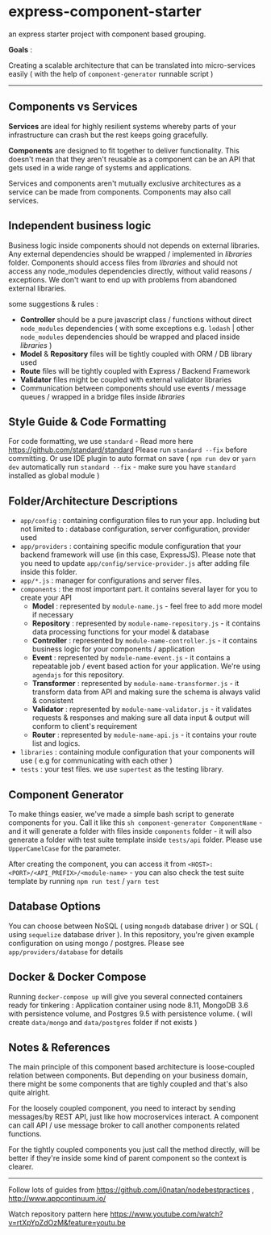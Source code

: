# express-component-starter
an express starter project with component based grouping.

**Goals** : 

Creating a scalable architecture that can be translated into micro-services easily ( with the help of `component-generator` runnable script )

---

## Components vs Services

**Services** are ideal for highly resilient systems whereby parts of your infrastructure can crash but the rest keeps going gracefully.

**Components** are designed to fit together to deliver functionality. This doesn't mean that they aren't reusable as a component can be an API that gets used in a wide range of systems and applications.

Services and components aren't mutually exclusive architectures as a service can be made from components. Components may also call services.

## Independent business logic

Business logic inside components should not depends on external libraries. Any external dependencies should be wrapped / implemented in *libraries* folder. Components should access files from *libraries* and should not access any node_modules dependencies directly, without valid reasons / exceptions. We don't want to end up with problems from abandoned external libraries.

some suggestions & rules :
- **Controller** should be a pure javascript class / functions without direct `node_modules` dependencies ( with some exceptions e.g. `lodash` | other `node_modules` dependencies should be wrapped and placed inside *libraries*
)
- **Model** & **Repository** files will be tightly coupled with ORM / DB library used
- **Route** files will be tightly coupled with Express / Backend Framework
- **Validator** files might be coupled with external validator libraries
- Communication between components should use events / message queues / wrapped in a bridge files inside *libraries*


## Style Guide & Code Formatting

For code formatting, we use `standard` - Read more here https://github.com/standard/standard 
Please run `standard --fix` before committing. Or use IDE plugin to auto format on save ( `npm run dev` or `yarn dev` automatically run `standard --fix` - make sure you have `standard` installed as global module )

## Folder/Architecture Descriptions

- `app/config` : containing configuration files to run your app. Including but not limited to : database configuration, server configuration, provider used
- `app/providers` : containing specific module configuration that your backend framework will use (in this case, ExpressJS). Please note that you need to update `app/config/service-provider.js` after adding file inside this folder.
- `app/*.js` : manager for configurations and server files.
- `components` : the most important part. it contains several layer for you to create your API
    - **Model** : represented by `module-name.js` - feel free to add more model if necessary
    - **Repository** : represented by `module-name-repository.js` - it contains data processing functions for your model & database
    - **Controller** : represented by `module-name-controller.js` - it contains business logic for your components / application
    - **Event** : represented by `module-name-event.js` - it contains a repeatable job / event based action for your application. We're using `agendajs` for this repository.
    - **Transformer** : represented by `module-name-transformer.js` - it transform data from API and making sure the schema is always valid & consistent
    - **Validator** : represented by `module-name-validator.js` - it validates requests & responses and making sure all data input & output will conform to client's requirement
    - **Router** : represented by `module-name-api.js` - it contains your route list and logics.
- `libraries` : containing module configuration that your components will use ( e.g for communicating with each other )
- `tests` : your test files. we use `supertest` as the testing library.

## Component Generator

To make things easier, we've made a simple bash script to generate components for you. Call it like this `sh component-generator ComponentName` - and it will generate a folder with files inside `components` folder - it will also generate a folder with test suite template inside `tests/api` folder. Please use `UpperCamelCase` for the parameter.

After creating the component, you can access it from `<HOST>:<PORT>/<API_PREFIX>/<module-name>` - you can also check the test suite template by running `npm run test` / `yarn test`

## Database Options

You can choose between NoSQL ( using `mongodb` database driver ) or SQL ( using `sequelize` database driver ). In this repository, you're given example configuration on using mongo / postgres. Please see `app/providers/database` for details

## Docker & Docker Compose

Running `docker-compose up` will give you several connected containers ready for tinkering : Application container using node 8.11, MongoDB 3.6 with persistence volume, and Postgres 9.5 with persistence volume. ( will create `data/mongo` and `data/postgres` folder if not exists )

## Notes & References

The main principle of this component based architecture is loose-coupled relation between components. But depending on your business domain, there might be some components that are tighly coupled and that's also quite alright.

For the loosely coupled component, you need to interact by sending messages/by REST API, just like how mocroservices interact. A component can call API / use message broker to call another components related functions.

For the tightly coupled components you just call the method directly, will be better if they're inside some kind of parent component so the context is clearer.

---
Follow lots of guides from https://github.com/i0natan/nodebestpractices , http://www.appcontinuum.io/

Watch repository pattern here https://www.youtube.com/watch?v=rtXpYpZdOzM&feature=youtu.be
